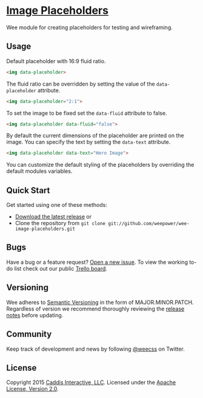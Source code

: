 # [Image Placeholders](https://www.weepower.com)

Wee module for creating placeholders for testing and wireframing.

## Usage

Default placeholder with 16:9 fluid ratio.

```html
<img data-placeholder>
```

The fluid ratio can be overridden by setting the value of the `data-placeholder` attribute.

```html
<img data-placeholder="2:1">
```

To set the image to be fixed set the `data-fluid` attribute to false.

```html
<img data-placeholder data-fluid="false">
```

By default the current dimensions of the placeholder are printed on the image. You can specify the text by setting the `data-text` attribute.

```html
<img data-placeholder data-text="Hero Image">
```

You can customize the default styling of the placeholders by overriding the default modules variables.

## Quick Start

Get started using one of these methods:

* [Download the latest release](https://github.com/weepower/wee-image-placeholders/archive/master.zip) or
* Clone the repository from `git clone git://github.com/weepower/wee-image-placeholders.git`

## Bugs

Have a bug or a feature request? [Open a new issue](https://github.com/weepower/wee-image-placeholders/issues).
To view the working to-do list check out our public [Trello board](https://trello.com/b/7KbnQra9/wee).

## Versioning

Wee adheres to [Semantic Versioning](http://semver.org/) in the form of MAJOR.MINOR.PATCH.  
Regardless of version we recommend thoroughly reviewing the [release notes](https://github.com/weepower/wee-image-placeholders/releases) before updating.

## Community

Keep track of development and news by following [@weecss](https://twitter.com/weecss) on Twitter.

## License

Copyright 2015 [Caddis Interactive, LLC](https://www.caddis.co). Licensed under the [Apache License, Version 2.0](https://github.com/weepower/wee-image-placeholders/LICENSE).